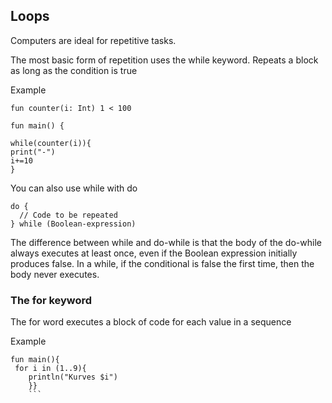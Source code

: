 
## Loops

Computers are ideal for repetitive tasks.

The most basic form of repetition uses the while keyword. 
Repeats a block as long as the condition is true

Example 

```
fun counter(i: Int) 1 < 100

fun main() {

while(counter(i)){
print("-")
i+=10
}
````
You can also use while with do 

```
do {
  // Code to be repeated
} while (Boolean-expression)
```
The difference between while and do-while is that the body of the do-while always executes at least once, even if the Boolean expression initially produces false. In a while, if the conditional is false the first time, then the body never executes.

### The for keyword

The for word executes a block of code for each value in a sequence

Example 

```
fun main(){
 for i in (1..9){
    println("Kurves $i")
    }}
    ```
